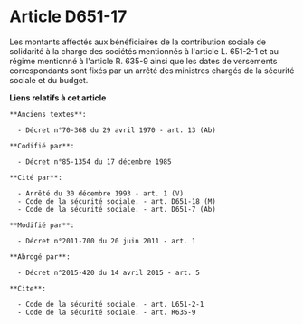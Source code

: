 # Article D651-17

Les montants affectés aux bénéficiaires de la contribution sociale de solidarité à la charge des sociétés mentionnés à
l'article L. 651-2-1 et au régime mentionné à l'article R. 635-9 ainsi que les dates de versements correspondants sont fixés
par un arrêté des ministres chargés de la sécurité sociale et du budget.

**Liens relatifs à cet article**

	**Anciens textes**:

	  - Décret n°70-368 du 29 avril 1970 - art. 13 (Ab)

	**Codifié par**:

	  - Décret n°85-1354 du 17 décembre 1985

	**Cité par**:

	  - Arrêté du 30 décembre 1993 - art. 1 (V)
	  - Code de la sécurité sociale. - art. D651-18 (M)
	  - Code de la sécurité sociale. - art. D651-7 (Ab)

	**Modifié par**:

	  - Décret n°2011-700 du 20 juin 2011 - art. 1

	**Abrogé par**:

	  - Décret n°2015-420 du 14 avril 2015 - art. 5

	**Cite**:

	  - Code de la sécurité sociale. - art. L651-2-1
	  - Code de la sécurité sociale. - art. R635-9
